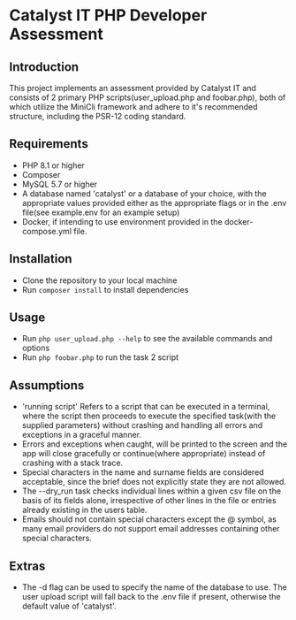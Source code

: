 # Catalyst IT PHP Developer Assessment

## Introduction
This project implements an assessment provided by Catalyst IT and consists of 2 primary PHP scripts(user_upload.php and foobar.php), both of which utilize the MiniCli framework and adhere to it's recommended structure, including the PSR-12 coding standard.

## Requirements
- PHP 8.1 or higher
- Composer
- MySQL 5.7 or higher
- A database named 'catalyst' or a database of your choice, with the appropriate values provided either as the appropriate flags or in the .env file(see example.env for an example setup)
- Docker, if intending to use environment provided in the docker-compose.yml file.

## Installation
- Clone the repository to your local machine
- Run `composer install` to install dependencies

## Usage
- Run `php user_upload.php --help` to see the available commands and options
- Run `php foobar.php` to run the task 2 script

## Assumptions
- 'running script' Refers to a script that can be executed in a terminal, where the script then proceeds to execute the specified task(with the supplied parameters) without crashing and handling all errors and exceptions in a graceful manner.
- Errors and exceptions when caught, will be printed to the screen and the app will close gracefully or continue(where appropriate) instead of crashing with a stack trace.
- Special characters in the name and surname fields are considered acceptable, since the brief does not explicitly state they are not allowed.
- The --dry_run task checks individual lines within a given csv file on the basis of its fields alone, irrespective of other lines in the file or entries already existing in the users table.
- Emails should not contain special characters except the @ symbol, as many email providers do not support email addresses containing other special characters.

## Extras
- The -d flag can be used to specify the name of the database to use. The user upload script will fall back to the .env file if present, otherwise the default value of 'catalyst'.
